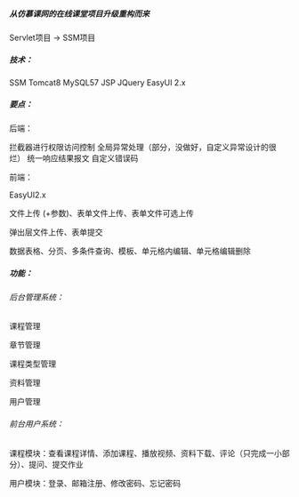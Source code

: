 ##### 从仿慕课网的在线课堂项目升级重构而来

Servlet项目 -> SSM项目

##### 技术：

SSM
Tomcat8
MySQL57
JSP
JQuery
EasyUI 2.x

#####   要点：

后端：

  拦截器进行权限访问控制
  全局异常处理（部分，没做好，自定义异常设计的很烂）
  统一响应结果报文
  自定义错误码



前端：

EasyUI2.x 

文件上传 (+参数)、表单文件上传、表单文件可选上传

弹出层文件上传、表单提交

数据表格、分页、多条件查询、模板、单元格内编辑、单元格编辑删除



#####   功能：

######   后台管理系统：

课程管理

章节管理

课程类型管理

资料管理

用户管理

######   前台用户系统：

课程模块：查看课程详情、添加课程、播放视频、资料下载、评论（只完成一小部分）、提问、提交作业

用户模块：登录、邮箱注册、修改密码、忘记密码









  
